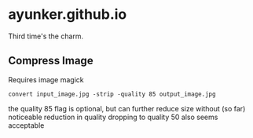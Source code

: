 # ayunker.github.io

Third time's the charm.


## Compress Image
Requires image magick

```
convert input_image.jpg -strip -quality 85 output_image.jpg
```

the quality 85 flag is optional, but can further reduce size without (so far) noticeable reduction in quality
dropping to quality 50 also seems acceptable

